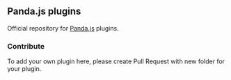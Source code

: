 ## Panda.js plugins

Official repository for [Panda.js](http://www.pandajs.net) plugins.

### Contribute

To add your own plugin here, please create Pull Request with new folder for your plugin.
